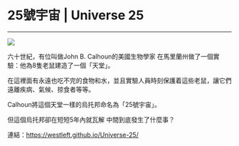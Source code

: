 # 25號宇宙 | Universe 25
---
![](https://i.imgur.com/DURLfSs.jpg)


六十世紀，有位叫做John B. Calhoun的美國生物學家
在馬里蘭州做了一個實驗：他為8隻老鼠建造了一個「天堂」。

在這裡面有永遠也吃不完的食物和水，並且實驗人員時刻保護着這些老鼠，讓它們遠離疾病、氣候、掠食者等等。

Calhoun將這個天堂一樣的烏托邦命名為「25號宇宙」。


但這個烏托邦卻在短短5年內就瓦解
中間到底發生了什麼事？


連結：https://westleft.github.io/Universe-25/
